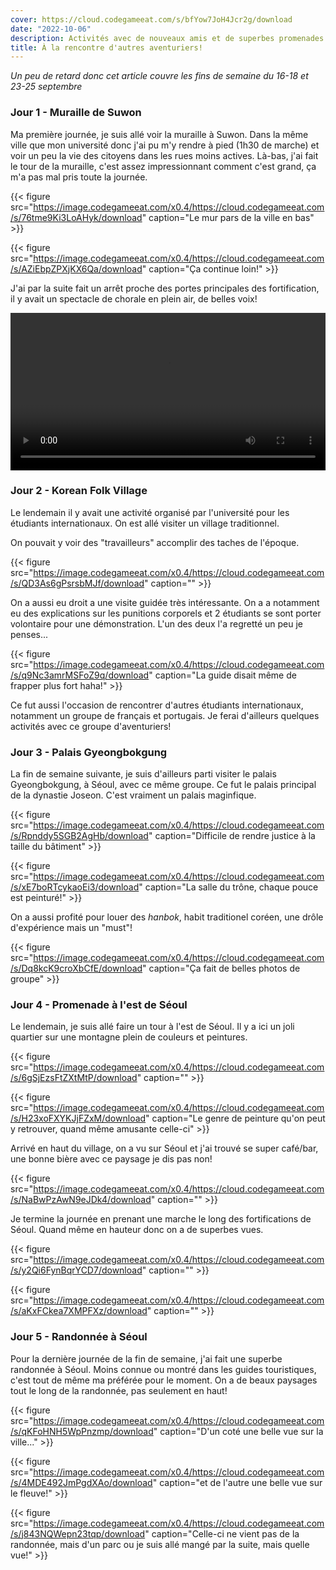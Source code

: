 ```yaml
---
cover: https://cloud.codegameeat.com/s/bfYow7JoH4Jcr2g/download
date: "2022-10-06"
description: Activités avec de nouveaux amis et de superbes promenades sont au menu
title: À la rencontre d'autres aventuriers!
---
```


*Un peu de retard donc cet article couvre les fins de semaine du 16-18 et 23-25 septembre*

### Jour 1 - Muraille de Suwon

Ma première journée, je suis allé voir la muraille à Suwon. Dans la même ville que mon université donc j'ai pu m'y rendre à pied (1h30 de marche) et voir un peu la vie des citoyens dans les rues moins actives. Là-bas, j'ai fait le tour de la muraille, c'est assez impressionnant comment c'est grand, ça m'a pas mal pris toute la journée.

{{< figure src="https://image.codegameeat.com/x0.4/https://cloud.codegameeat.com/s/76tme9Ki3LoAHyk/download" caption="Le mur pars de la ville en bas" >}}

{{< figure src="https://image.codegameeat.com/x0.4/https://cloud.codegameeat.com/s/AZiEbpZPXjKX6Qa/download" caption="Ça continue loin!" >}}

J'ai par la suite fait un arrêt proche des portes principales des fortification, il y avait un spectacle de chorale en plein air, de belles voix!

<video controls style="width: 100%">
  <source src="https://cloud.codegameeat.com/s/ZZEra8TMgNgCY4Q/download" type="video/mp4">
</video> 

### Jour 2 - Korean Folk Village

Le lendemain il y avait une activité organisé par l'université pour les étudiants internationaux. On est allé visiter un village traditionnel.

On pouvait y voir des "travailleurs" accomplir des taches de l'époque.

{{< figure src="https://image.codegameeat.com/x0.4/https://cloud.codegameeat.com/s/QD3As6gPsrsbMJf/download" caption="" >}}

On a aussi eu droit a une visite guidée très intéressante. On a a notamment eu des explications sur les punitions corporels et 2 étudiants se sont porter volontaire pour une démonstration. L'un des deux l'a regretté un peu je penses...

{{< figure src="https://image.codegameeat.com/x0.4/https://cloud.codegameeat.com/s/q9Nc3amrMSFoZ9q/download" caption="La guide disait même de frapper plus fort haha!" >}}

Ce fut aussi l'occasion de rencontrer d'autres étudiants internationaux, notamment un groupe de français et portugais. Je ferai d'ailleurs quelques activités avec ce groupe d'aventuriers!

### Jour 3 - Palais Gyeongbokgung

La fin de semaine suivante, je suis d'ailleurs parti visiter le palais Gyeongbokgung, à Séoul, avec ce même groupe. Ce fut le palais principal de la dynastie Joseon. C'est vraiment un palais maginfique.

{{< figure src="https://image.codegameeat.com/x0.4/https://cloud.codegameeat.com/s/Rpnddy5SGB2AgHb/download" caption="Difficile de rendre justice à la taille du bâtiment" >}}

{{< figure src="https://image.codegameeat.com/x0.4/https://cloud.codegameeat.com/s/xE7boRTcykaoEi3/download" caption="La salle du trône, chaque pouce est peinturé!" >}}

On a aussi profité pour louer des *hanbok*, habit traditionel coréen, une drôle d'expérience mais un "must"!

{{< figure src="https://image.codegameeat.com/x0.4/https://cloud.codegameeat.com/s/Dq8kcK9croXbCfE/download" caption="Ça fait de belles photos de groupe" >}}

### Jour 4 - Promenade à l'est de Séoul

Le lendemain, je suis allé faire un tour à l'est de Séoul. Il y a ici un joli quartier sur une montagne plein de couleurs et peintures.

{{< figure src="https://image.codegameeat.com/x0.4/https://cloud.codegameeat.com/s/6gSjEzsFtZXtMtP/download" caption="" >}}

{{< figure src="https://image.codegameeat.com/x0.4/https://cloud.codegameeat.com/s/H23xoFXYKJjFZxM/download" caption="Le genre de peinture qu'on peut y retrouver, quand même amusante celle-ci" >}}

Arrivé en haut du village, on a vu sur Séoul et j'ai trouvé se super café/bar, une bonne bière avec ce paysage je dis pas non!

{{< figure src="https://image.codegameeat.com/x0.4/https://cloud.codegameeat.com/s/NaBwPzAwN9eJDk4/download" caption="" >}}

Je termine la journée en prenant une marche le long des fortifications de Séoul. Quand même en hauteur donc on a de superbes vues.

{{< figure src="https://image.codegameeat.com/x0.4/https://cloud.codegameeat.com/s/y2Qi6FynBqrYCD7/download" caption="" >}}

{{< figure src="https://image.codegameeat.com/x0.4/https://cloud.codegameeat.com/s/aKxFCkea7XMPFXz/download" caption="" >}}


### Jour 5 - Randonnée à Séoul

Pour la dernière journée de la fin de semaine, j'ai fait une superbe randonnée à Séoul. Moins connue ou montré dans les guides touristiques, c'est tout de même ma préférée pour le moment. On a de beaux paysages tout le long de la randonnée, pas seulement en haut!

{{< figure src="https://image.codegameeat.com/x0.4/https://cloud.codegameeat.com/s/qKFoHNH5WpPnzmp/download" caption="D'un coté une belle vue sur la ville..." >}}

{{< figure src="https://image.codegameeat.com/x0.4/https://cloud.codegameeat.com/s/4MDE492JmPgdXAo/download" caption="et de l'autre une belle vue sur le fleuve!" >}}

{{< figure src="https://image.codegameeat.com/x0.4/https://cloud.codegameeat.com/s/j843NQWepn23tqp/download" caption="Celle-ci ne vient pas de la randonnée, mais d'un parc ou je suis allé mangé par la suite, mais quelle vue!" >}}
